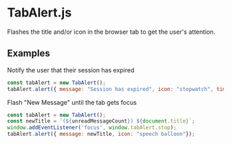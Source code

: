 # TabAlert.js

Flashes the title and/or icon in the browser tab to get the user's attention.

## Examples

Notify the user that their session has expired
```javascript
const tabAlert = new TabAlert();
tabAlert.alert({ message: "Session has expired", icon: "stopwatch", times: 3 });
```

Flash "New Message" until the tab gets focus
```javascript
const tabAlert = new TabAlert();
const newTitle = `(${unreadMessageCount}) ${document.title}`;
window.addEventListener('focus', window.tabAlert.stop);
tabAlert.alert({ message: newTitle, icon: "speech balloon"});
```
